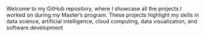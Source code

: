 Welcome to my GitHub repository, where I showcase all the projects I worked on during my Master’s program. These projects highlight my skills in data science, artificial intelligence, cloud computing, data visualization, and software development
